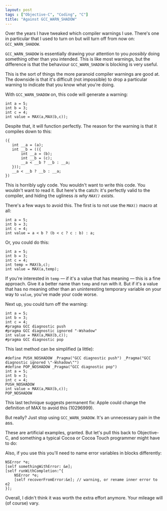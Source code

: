 ```yaml
---
layout: post
tags : ["Objective-C", "Coding", "C"]
title: "Against GCC_WARN_SHADOW"
---
```

Over the years I have tweaked which compiler warnings I use. There's one in particular that I used to turn on but will turn off from now on: `GCC_WARN_SHADOW`.

`GCC_WARN_SHADOW` is essentially drawing your attention to you *possibly* doing something other than you intended. This is like most warnings, but the difference is that the behaviour `GCC_WARN_SHADOW` is blocking is very useful.

<!--more-->

This is the sort of things the more paranoid compiler warnings are good at. The downside is that it's difficult (not impossible) to drop a particular warning to indicate that you know what you're doing.

With `GCC_WARN_SHADOW` on, this code will generate a warning:

    int a = 5;
    int b = 3;
    int c = 4;
    int value = MAX(a,MAX(b,c));

Despite that, it will function perfectly. The reason for the warning is that it compiles down to this:

    ({
       int __a = (a);
       int __b = (({
           int __a = (b);
           int __b = (c);
           __a < __b ? __b : __a;
       }));
       __a < __b ? __b : __a;
    })

This is horribly ugly code. You wouldn't want to write this code. You wouldn't want to read it. But here's the catch: it's perfectly valid to the compiler, and hiding the ugliness *is why `MAX()` exists*.

There's a few ways to avoid this. The first is to not use the `MAX()` macro at all:

    int a = 5;
    int b = 3;
    int c = 4;
    int value = a < b ? (b < c ? c : b) : a;

Or, you could do this:

    int a = 5;
    int b = 3;
    int c = 4;
    int temp = MAX(b,c);
    int value = MAX(a,temp);

If you're interested in `temp` — if it's a value that has meaning — this is a fine approach. Give it a better name than `temp` and run with it. But if it's a value that has no meaning other than an uninteresting temporary variable on your way to `value`, you've made your code worse.

Next up, you could turn off the warning:

    int a = 5;
    int b = 3;
    int c = 4;
    #pragma GCC diagnostic push
    #pragma GCC diagnostic ignored "-Wshadow"
    int value = MAX(a,MAX(b,c));
    #pragma GCC diagnostic pop

This last method can be simplified (a little):

    #define PUSH_NOSHADOW _Pragma("GCC diagnostic push") _Pragma("GCC diagnostic ignored \"-Wshadow\"")
    #define POP_NOSHADOW _Pragma("GCC diagnostic pop")
    int a = 5;
    int b = 3;
    int c = 4;
    PUSH_NOSHADOW
    int value = MAX(a,MAX(b,c));
    POP_NOSHADOW

This last technique suggests permanent fix: Apple could change the definition of MAX to avoid this (10296999).

But really? Just stop using `GCC_WARN_SHADOW`. It's an unnecessary pain in the ass.

These are artificial examples, granted. But let's pull this back to Objective-C, and something a typical Cocoa or Cocoa Touch programmer might have to do:

Also, if you use this you'll need to name error variables in blocks differently:

    NSError *e;
    [self somethingWithError: &e];
    [self runWithCompletion:^{
        NSError *e;
        [self recoverFromError:&e]; // warning, or rename inner error to e2
    }];

Overall, I didn't think it was worth the extra effort anymore. Your mileage will (of course) vary.